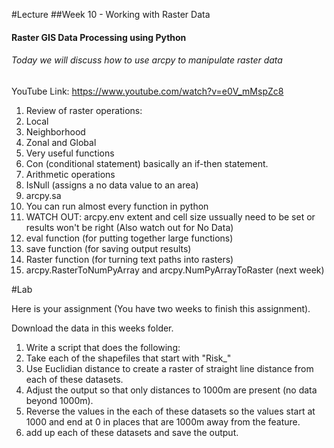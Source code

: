 #Lecture
##Week 10 - Working with Raster Data
#### Raster GIS Data Processing using Python
###### Today we will discuss how to use arcpy to manipulate raster data

YouTube Link:  https://www.youtube.com/watch?v=e0V_mMspZc8

1. Review of raster operations:
  1. Local
  2. Neighborhood
  3. Zonal and Global
2. Very useful functions
  1. Con (conditional statement) basically an if-then statement.
  2. Arithmetic operations
  3. IsNull (assigns a no data value to an area)
3. arcpy.sa
  1. You can run almost every function in python
  2. WATCH OUT: arcpy.env extent and cell size ussually need to be set or results won't be right (Also watch out for No Data)
  3. eval function (for putting together large functions)
  4. save function (for saving output results)
  5. Raster function (for turning text paths into rasters)
  6. arcpy.RasterToNumPyArray and arcpy.NumPyArrayToRaster (next week)

  

#Lab 

Here is your assignment (You have two weeks to finish this assignment).

Download the data in this weeks folder.

1. Write a script that does the following:
  1. Take each of the shapefiles that start with "Risk_"
  2. Use Euclidian distance to create a raster of straight line distance from each of these datasets.
  3. Adjust the output so that only distances to 1000m are present (no data beyond 1000m).
  4. Reverse the values in the each of these datasets so the values start at 1000 and end at 0 in places that are 1000m away from the feature.
  5. add up each of these datasets and save the output.
  








  




      
      

